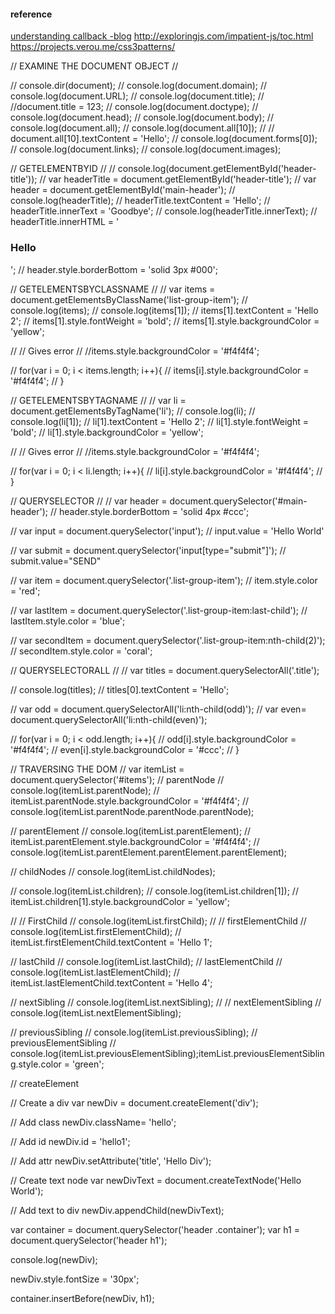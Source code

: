 #### reference

[understanding callback -blog](https://briggs.dev/blog/understanding-callbacks)
http://exploringjs.com/impatient-js/toc.html  
https://projects.verou.me/css3patterns/

// EXAMINE THE DOCUMENT OBJECT //

// console.dir(document);
// console.log(document.domain);
// console.log(document.URL);
// console.log(document.title);
// //document.title =  123;
// console.log(document.doctype);
// console.log(document.head);
// console.log(document.body);
// console.log(document.all);
// console.log(document.all[10]);
// // document.all[10].textContent = 'Hello';
// console.log(document.forms[0]);
// console.log(document.links);
// console.log(document.images);

// GETELEMENTBYID //
// console.log(document.getElementById('header-title'));
// var headerTitle = document.getElementById('header-title');
// var header = document.getElementById('main-header');
// console.log(headerTitle);
// headerTitle.textContent = 'Hello';
// headerTitle.innerText = 'Goodbye';
// console.log(headerTitle.innerText);
// headerTitle.innerHTML = '<h3>Hello</h3>';
// header.style.borderBottom = 'solid 3px #000';

// GETELEMENTSBYCLASSNAME //
// var items = document.getElementsByClassName('list-group-item');
// console.log(items);
// console.log(items[1]);
// items[1].textContent = 'Hello 2';
// items[1].style.fontWeight = 'bold';
// items[1].style.backgroundColor = 'yellow';

// // Gives error
// //items.style.backgroundColor = '#f4f4f4';

// for(var i = 0; i < items.length; i++){
//   items[i].style.backgroundColor = '#f4f4f4';
// }

// GETELEMENTSBYTAGNAME //
// var li = document.getElementsByTagName('li');
// console.log(li);
// console.log(li[1]);
// li[1].textContent = 'Hello 2';
// li[1].style.fontWeight = 'bold';
// li[1].style.backgroundColor = 'yellow';

// // Gives error
// //items.style.backgroundColor = '#f4f4f4';

// for(var i = 0; i < li.length; i++){
//   li[i].style.backgroundColor = '#f4f4f4';
// }

// QUERYSELECTOR //
// var header = document.querySelector('#main-header');
// header.style.borderBottom = 'solid 4px #ccc';

// var input = document.querySelector('input');
// input.value = 'Hello World'

// var submit = document.querySelector('input[type="submit"]');
// submit.value="SEND"

// var item = document.querySelector('.list-group-item');
// item.style.color = 'red';

// var lastItem = document.querySelector('.list-group-item:last-child');
// lastItem.style.color = 'blue';

// var secondItem = document.querySelector('.list-group-item:nth-child(2)');
// secondItem.style.color = 'coral';

// QUERYSELECTORALL //
// var titles = document.querySelectorAll('.title');

// console.log(titles);
// titles[0].textContent = 'Hello';

// var odd = document.querySelectorAll('li:nth-child(odd)');
// var even= document.querySelectorAll('li:nth-child(even)');

// for(var i = 0; i < odd.length; i++){
//   odd[i].style.backgroundColor = '#f4f4f4';
//   even[i].style.backgroundColor = '#ccc';
// }



// TRAVERSING THE DOM //
var itemList = document.querySelector('#items');
// parentNode
// console.log(itemList.parentNode);
// itemList.parentNode.style.backgroundColor = '#f4f4f4';
// console.log(itemList.parentNode.parentNode.parentNode);

// parentElement
// console.log(itemList.parentElement);
// itemList.parentElement.style.backgroundColor = '#f4f4f4';
// console.log(itemList.parentElement.parentElement.parentElement);

// childNodes
// console.log(itemList.childNodes);

// console.log(itemList.children);
// console.log(itemList.children[1]);
// itemList.children[1].style.backgroundColor = 'yellow';

// // FirstChild
// console.log(itemList.firstChild);
// // firstElementChild
// console.log(itemList.firstElementChild);
// itemList.firstElementChild.textContent = 'Hello 1';


// lastChild
// console.log(itemList.lastChild);
// lastElementChild
// console.log(itemList.lastElementChild);
// itemList.lastElementChild.textContent = 'Hello 4';

// nextSibling
// console.log(itemList.nextSibling);
// // nextElementSibling
// console.log(itemList.nextElementSibling);

// previousSibling
// console.log(itemList.previousSibling);
// previousElementSibling
// console.log(itemList.previousElementSibling);itemList.previousElementSibling.style.color = 'green';

// createElement

// Create a div
var newDiv =  document.createElement('div');

// Add class
newDiv.className= 'hello';

// Add id
newDiv.id = 'hello1';

// Add attr
newDiv.setAttribute('title', 'Hello Div');

// Create text node
var newDivText = document.createTextNode('Hello World');

// Add text to div
newDiv.appendChild(newDivText);

var container = document.querySelector('header .container');
var h1 = document.querySelector('header h1');

console.log(newDiv);

newDiv.style.fontSize = '30px';

container.insertBefore(newDiv, h1);
